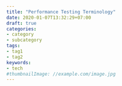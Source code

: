 ```yaml
---
title: "Performance Testing Terminology"
date: 2020-01-07T13:32:29+07:00
draft: true
categories:
- category
- subcategory
tags:
- tag1
- tag2
keywords:
- tech
#thumbnailImage: //example.com/image.jpg
---
```


<!--more-->
